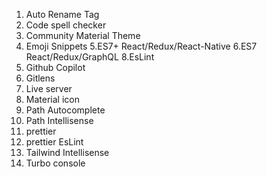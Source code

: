1. Auto Rename Tag
2. Code spell checker
3. Community Material Theme
4. Emoji Snippets
5.ES7+ React/Redux/React-Native
6.ES7 React/Redux/GraphQL
8.EsLint
9. Github Copilot
10. Gitlens
11. Live server
12. Material icon
13. Path Autocomplete
14. Path Intellisense
15. prettier
16. prettier EsLint
17. Tailwind Intellisense
18. Turbo console


